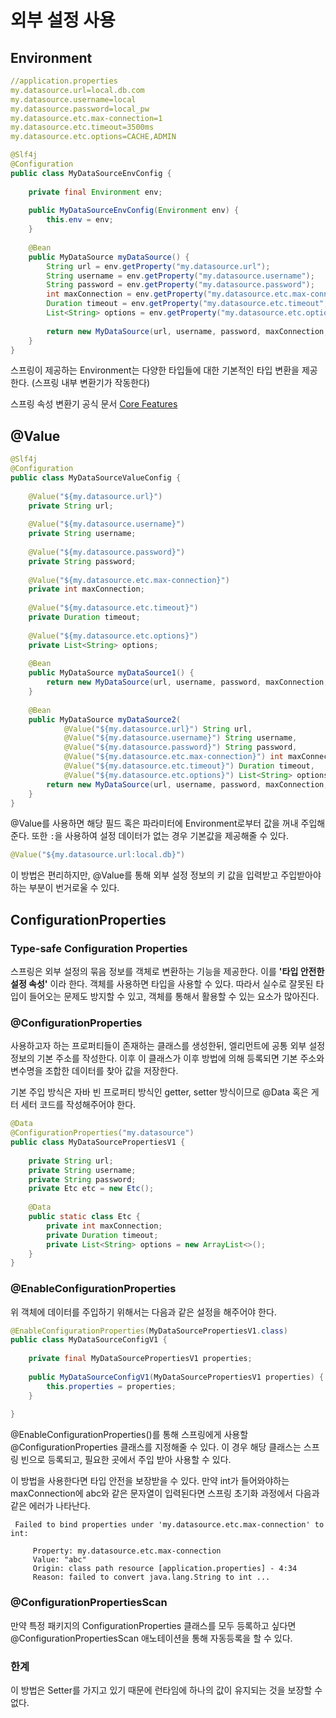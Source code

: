 # 외부 설정 사용
## Environment

```yml
//application.properties
my.datasource.url=local.db.com  
my.datasource.username=local  
my.datasource.password=local_pw  
my.datasource.etc.max-connection=1  
my.datasource.etc.timeout=3500ms  
my.datasource.etc.options=CACHE,ADMIN
```

```java
@Slf4j  
@Configuration  
public class MyDataSourceEnvConfig {  
  
    private final Environment env;  
  
    public MyDataSourceEnvConfig(Environment env) {  
        this.env = env;  
    }  
  
    @Bean  
    public MyDataSource myDataSource() {  
        String url = env.getProperty("my.datasource.url");  
        String username = env.getProperty("my.datasource.username");  
        String password = env.getProperty("my.datasource.password");  
        int maxConnection = env.getProperty("my.datasource.etc.max-connection", Integer.class);  
        Duration timeout = env.getProperty("my.datasource.etc.timeout", Duration.class);  
        List<String> options = env.getProperty("my.datasource.etc.options", List.class);  
  
        return new MyDataSource(url, username, password, maxConnection, timeout, options);  
    }  
}
```

스프링이 제공하는 Environment는 다양한 타입들에 대한 기본적인 타입 변환을 제공한다. (스프링 내부 변환기가 작동한다)

스프링 속성 변환기 공식 문서
[Core Features](https://docs.spring.io/spring-boot/docs/current/reference/html/features.html#features.external-config.typesafe-configuration-properties.conversion)

## @Value
```java
@Slf4j  
@Configuration  
public class MyDataSourceValueConfig {  
  
    @Value("${my.datasource.url}")  
    private String url;  
  
    @Value("${my.datasource.username}")  
    private String username;  
  
    @Value("${my.datasource.password}")  
    private String password;  
  
    @Value("${my.datasource.etc.max-connection}")  
    private int maxConnection;  
  
    @Value("${my.datasource.etc.timeout}")  
    private Duration timeout;  
  
    @Value("${my.datasource.etc.options}")  
    private List<String> options;  
  
    @Bean  
    public MyDataSource myDataSource1() {  
        return new MyDataSource(url, username, password, maxConnection, timeout, options);  
    }  
  
    @Bean  
    public MyDataSource myDataSource2(  
            @Value("${my.datasource.url}") String url,  
            @Value("${my.datasource.username}") String username,  
            @Value("${my.datasource.password}") String password,  
            @Value("${my.datasource.etc.max-connection}") int maxConnection,  
            @Value("${my.datasource.etc.timeout}") Duration timeout,  
            @Value("${my.datasource.etc.options}") List<String> options) {  
        return new MyDataSource(url, username, password, maxConnection, timeout, options);  
    }  
}
```

@Value를 사용하면 해당 필드 혹은 파라미터에 Environment로부터 값을 꺼내 주입해준다. 또한 `:`을 사용하여 설정 데이터가 없는 경우 기본값을 제공해줄 수 있다.
```java
@Value("${my.datasource.url:local.db}") 
```

이 방법은 편리하지만, @Value를 통해 외부 설정 정보의 키 값을 입력받고 주입받아야하는 부분이 번거로울 수 있다.

## ConfigurationProperties

### Type-safe Configuration Properties
스프링은 외부 설정의 묶음 정보를 객체로 변환하는 기능을 제공한다. 이를 **'타입 안전한 설정 속성\'** 이라 한다.
객체를 사용하면 타입을 사용할 수 있다. 따라서 실수로 잘못된 타입이 들어오는 문제도 방지할 수 있고, 객체를 통해서 활용할 수 있는 요소가 많아진다. 


### @ConfigurationProperties
사용하고자 하는 프로퍼티들이 존재하는 클래스를 생성한뒤, 엘리먼트에 공통 외부 설정 정보의 기본 주소를 작성한다. 이후 이 클래스가 이후 방법에 의해 등록되면 기본 주소와 변수명을 조합한 데이터를 찾아 값을 저장한다.

기본 주입 방식은 자바 빈 프로퍼티 방식인 getter, setter 방식이므로 @Data 혹은 게터 세터 코드를 작성해주어야 한다.
```java
@Data  
@ConfigurationProperties("my.datasource")  
public class MyDataSourcePropertiesV1 {  
  
    private String url;  
    private String username;  
    private String password;  
    private Etc etc = new Etc();  
  
    @Data  
    public static class Etc {  
        private int maxConnection;  
        private Duration timeout;  
        private List<String> options = new ArrayList<>();  
    }  
}
```

### @EnableConfigurationProperties
위 객체에 데이터를 주입하기 위해서는 다음과 같은 설정을 해주어야 한다.
```java
@EnableConfigurationProperties(MyDataSourcePropertiesV1.class)  
public class MyDataSourceConfigV1 {  
  
    private final MyDataSourcePropertiesV1 properties;  
  
    public MyDataSourceConfigV1(MyDataSourcePropertiesV1 properties) {  
        this.properties = properties;  
    }  
  
}
```
@EnableConfigurationProperties()를 통해 스프링에게 사용할 @ConfigurationProperties 클래스를 지정해줄 수 있다. 이 경우 해당 클래스는 스프링 빈으로 등록되고, 필요한 곳에서 주입 받아 사용할 수 있다.

이 방법을 사용한다면 타입 안전을 보장받을 수 있다. 만약 int가 들어와야하는 maxConnection에 abc와 같은 문자열이 입력된다면 스프링 초기화 과정에서 다음과 같은 에러가 나타난다.
```
 Failed to bind properties under 'my.datasource.etc.max-connection' to int:

     Property: my.datasource.etc.max-connection
     Value: "abc"
     Origin: class path resource [application.properties] - 4:34
     Reason: failed to convert java.lang.String to int ...
```

### @ConfigurationPropertiesScan
만약 특정 패키지의 ConfigurationProperties 클래스를 모두 등록하고 싶다면 @ConfigurationPropertiesScan 애노테이션을 통해 자동등록을 할 수 있다.

### 한계
이 방법은 Setter를 가지고 있기 때문에 런타임에 하나의 값이 유지되는 것을 보장할 수 없다.